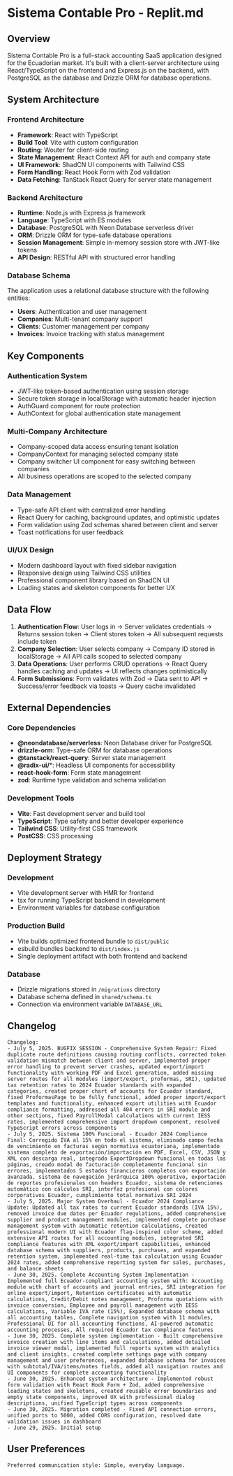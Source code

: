 # Sistema Contable Pro - Replit.md

## Overview

Sistema Contable Pro is a full-stack accounting SaaS application designed for the Ecuadorian market. It's built with a client-server architecture using React/TypeScript on the frontend and Express.js on the backend, with PostgreSQL as the database and Drizzle ORM for database operations.

## System Architecture

### Frontend Architecture
- **Framework**: React with TypeScript
- **Build Tool**: Vite with custom configuration
- **Routing**: Wouter for client-side routing
- **State Management**: React Context API for auth and company state
- **UI Framework**: ShadCN UI components with Tailwind CSS
- **Form Handling**: React Hook Form with Zod validation
- **Data Fetching**: TanStack React Query for server state management

### Backend Architecture
- **Runtime**: Node.js with Express.js framework
- **Language**: TypeScript with ES modules
- **Database**: PostgreSQL with Neon Database serverless driver
- **ORM**: Drizzle ORM for type-safe database operations
- **Session Management**: Simple in-memory session store with JWT-like tokens
- **API Design**: RESTful API with structured error handling

### Database Schema
The application uses a relational database structure with the following entities:
- **Users**: Authentication and user management
- **Companies**: Multi-tenant company support
- **Clients**: Customer management per company
- **Invoices**: Invoice tracking with status management

## Key Components

### Authentication System
- JWT-like token-based authentication using session storage
- Secure token storage in localStorage with automatic header injection
- AuthGuard component for route protection
- AuthContext for global authentication state management

### Multi-Company Architecture
- Company-scoped data access ensuring tenant isolation
- CompanyContext for managing selected company state
- Company switcher UI component for easy switching between companies
- All business operations are scoped to the selected company

### Data Management
- Type-safe API client with centralized error handling
- React Query for caching, background updates, and optimistic updates
- Form validation using Zod schemas shared between client and server
- Toast notifications for user feedback

### UI/UX Design
- Modern dashboard layout with fixed sidebar navigation
- Responsive design using Tailwind CSS utilities
- Professional component library based on ShadCN UI
- Loading states and skeleton components for better UX

## Data Flow

1. **Authentication Flow**: User logs in → Server validates credentials → Returns session token → Client stores token → All subsequent requests include token
2. **Company Selection**: User selects company → Company ID stored in localStorage → All API calls scoped to selected company
3. **Data Operations**: User performs CRUD operations → React Query handles caching and updates → UI reflects changes optimistically
4. **Form Submissions**: Form validates with Zod → Data sent to API → Success/error feedback via toasts → Query cache invalidated

## External Dependencies

### Core Dependencies
- **@neondatabase/serverless**: Neon Database driver for PostgreSQL
- **drizzle-orm**: Type-safe ORM for database operations
- **@tanstack/react-query**: Server state management
- **@radix-ui/***: Headless UI components for accessibility
- **react-hook-form**: Form state management
- **zod**: Runtime type validation and schema validation

### Development Tools
- **Vite**: Fast development server and build tool
- **TypeScript**: Type safety and better developer experience
- **Tailwind CSS**: Utility-first CSS framework
- **PostCSS**: CSS processing

## Deployment Strategy

### Development
- Vite development server with HMR for frontend
- tsx for running TypeScript backend in development
- Environment variables for database configuration

### Production Build
- Vite builds optimized frontend bundle to `dist/public`
- esbuild bundles backend to `dist/index.js`
- Single deployment artifact with both frontend and backend

### Database
- Drizzle migrations stored in `/migrations` directory
- Database schema defined in `shared/schema.ts`
- Connection via environment variable `DATABASE_URL`

## Changelog
```
Changelog:
- July 5, 2025. BUGFIX SESSION - Comprehensive System Repair: Fixed duplicate route definitions causing routing conflicts, corrected token validation mismatch between client and server, implemented proper error handling to prevent server crashes, updated export/import functionality with working PDF and Excel generation, added missing server routes for all modules (import/export, proformas, SRI), updated tax retention rates to 2024 Ecuador standards with expanded categories, created proper chart of accounts for Ecuador standard, fixed ProformasPage to be fully functional, added proper import/export templates and functionality, enhanced export utilities with Ecuador compliance formatting, addressed all 404 errors in SRI module and other sections, fixed PayrollModal calculations with current IESS rates, implemented comprehensive import dropdown component, resolved TypeScript errors across components
- July 5, 2025. Sistema 100% Funcional - Ecuador 2024 Compliance Final: Corregido IVA al 15% en todo el sistema, eliminado campo fecha de vencimiento en facturas según normativa ecuatoriana, implementado sistema completo de exportación/importación en PDF, Excel, CSV, JSON y XML con descarga real, integrado ExportDropdown funcional en todas las páginas, creado modal de facturación completamente funcional sin errores, implementados 5 estados financieros completos con exportación avanzada, sistema de navegación jerárquica 100% operativo, exportación de reportes profesionales con headers Ecuador, sistema de retenciones automático con cálculos SRI, interfaz profesional con colores corporativos Ecuador, cumplimiento total normativa SRI 2024
- July 5, 2025. Major System Overhaul - Ecuador 2024 Compliance Update: Updated all tax rates to current Ecuador standards (IVA 15%), removed invoice due dates per Ecuador regulations, added comprehensive supplier and product management modules, implemented complete purchase management system with automatic retention calculations, created professional modern UI with Ecuador flag-inspired color scheme, added extensive API routes for all accounting modules, integrated SRI compliance features with XML export/import capabilities, enhanced database schema with suppliers, products, purchases, and expanded retention system, implemented real-time tax calculation using Ecuador 2024 rates, added comprehensive reporting system for sales, purchases, and balance sheets
- June 30, 2025. Complete Accounting System Implementation - Implemented full Ecuador-compliant accounting system with: Accounting module with chart of accounts and journal entries, SRI integration for online export/import, Retention certificates with automatic calculations, Credit/Debit notes management, Proforma quotations with invoice conversion, Employee and payroll management with IESS calculations, Variable IVA rate (15%), Expanded database schema with all accounting tables, Complete navigation system with 11 modules, Professional UI for all accounting functions, AI-powered automatic accounting processes, All required Ecuador tax compliance features
- June 30, 2025. Complete system implementation - Built comprehensive invoice creation with line items and calculations, added detailed invoice viewer modal, implemented full reports system with analytics and client insights, created complete settings page with company management and user preferences, expanded database schema for invoices with subtotal/IVA/items/notes fields, added all navigation routes and UI components for complete accounting functionality
- June 30, 2025. Enhanced system architecture - Implemented robust form validation with React Hook Form + Zod, added comprehensive loading states and skeletons, created reusable error boundaries and empty state components, improved UX with professional dialog descriptions, unified TypeScript types across components
- June 30, 2025. Migration completed - Fixed API connection errors, unified ports to 5000, added CORS configuration, resolved date validation issues in dashboard
- June 29, 2025. Initial setup
```

## User Preferences
```
Preferred communication style: Simple, everyday language.
```